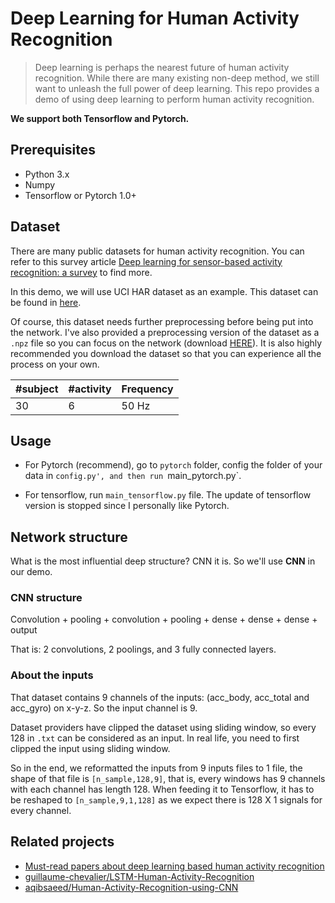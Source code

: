 # Deep Learning for Human Activity Recognition

> Deep learning is perhaps the nearest future of human activity recognition. While there are many existing non-deep method, we still want to unleash the full power of deep learning. This repo provides a demo of using deep learning to perform human activity recognition.

**We support both Tensorflow and Pytorch.**

## Prerequisites

- Python 3.x
- Numpy
- Tensorflow or Pytorch 1.0+

## Dataset

There are many public datasets for human activity recognition. You can refer to this survey article [Deep learning for sensor-based activity recognition: a survey](https://arxiv.org/abs/1707.03502) to find more.

In this demo, we will use UCI HAR dataset as an example. This dataset can be found in [here](https://archive.ics.uci.edu/ml/machine-learning-databases/00240/).

Of course, this dataset needs further preprocessing before being put into the network. I've also provided a preprocessing version of the dataset as a `.npz` file so you can focus on the network (download [HERE](https://pan.baidu.com/s/1Nx7UcPqmXVQgNVZv4Ec1yg)). It is also highly recommended you download the dataset so that you can experience all the process on your own.

| #subject | #activity | Frequency |
| --- | --- | --- |
| 30 | 6 | 50 Hz |

## Usage

- For Pytorch (recommend), go to `pytorch` folder, config the folder of your data in `config.py', and then run `main_pytorch.py`.

- For tensorflow, run `main_tensorflow.py` file. The update of tensorflow version is stopped since I personally like Pytorch.

## Network structure

What is the most influential deep structure? CNN it is. So we'll use **CNN** in our demo. 

### CNN structure

Convolution + pooling + convolution + pooling + dense + dense + dense + output

That is: 2 convolutions, 2 poolings, and 3 fully connected layers. 

### About the inputs

That dataset contains 9 channels of the inputs: (acc_body, acc_total and acc_gyro) on x-y-z. So the input channel is 9.

Dataset providers have clipped the dataset using sliding window, so every 128 in `.txt` can be considered as an input. In real life, you need to first clipped the input using sliding window.

So in the end, we reformatted the inputs from 9 inputs files to 1 file, the shape of that file is `[n_sample,128,9]`, that is, every windows has 9 channels with each channel has length 128. When feeding it to Tensorflow, it has to be reshaped to `[n_sample,9,1,128]` as we expect there is 128 X 1 signals for every channel.

## Related projects

- [Must-read papers about deep learning based human activity recognition](https://github.com/jindongwang/activityrecognition/blob/master/notes/deep.md)
- [guillaume-chevalier/LSTM-Human-Activity-Recognition](https://github.com/guillaume-chevalier/LSTM-Human-Activity-Recognition)
- [aqibsaeed/Human-Activity-Recognition-using-CNN](https://github.com/aqibsaeed/Human-Activity-Recognition-using-CNN)
